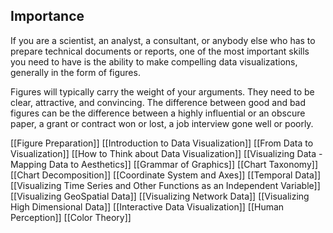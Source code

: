 ## Importance

If you are a scientist, an analyst, a consultant, or anybody else who has to prepare technical documents or reports, one of the most important skills you need to have is the ability to make compelling data visualizations, generally in the form of figures.

Figures will typically carry the weight of your arguments. They need to be clear, attractive, and convincing. The difference between good and bad figures can be the difference between a highly influential or an obscure paper, a grant or contract won or lost, a job interview gone well or poorly. 

[[Figure Preparation]]
[[Introduction to Data Visualization]]
[[From Data to Visualization]]
[[How to Think about Data Visualization]]
[[Visualizing Data - Mapping Data to Aesthetics]]
[[Grammar of Graphics]]
[[Chart Taxonomy]]
[[Chart Decomposition]]
[[Coordinate System and Axes]]
[[Temporal Data]]
[[Visualizing Time Series and Other Functions as an Independent Variable]]
[[Visualizing GeoSpatial Data]]
[[Visualizing Network Data]]
[[Visualizing High Dimensional Data]]
[[Interactive Data Visualization]]
[[Human Perception]]
[[Color Theory]]




